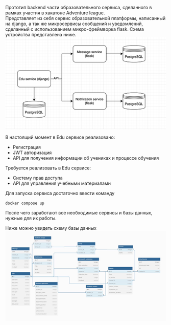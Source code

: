 Прототип backend части образовательного сервиса, сделанного в рамках 
участия в хакатоне Adventure league. \
Представляет из себя сервис образовательной платформы, написанный на django, 
а так же микросервисы сообщений и уведомлений, сделанный с использованием
микро-фреймворка flask. Схема устройства представлена ниже. 
![Архитектура сервисов](./images/services.png)

В настоящий момент в Edu сервисе реализовано:
* Регистрация
* JWT авторизация
* API для получения информации об учениках и процессе обучения

Требуется реализовать в Edu сервисе:
* Систему прав доступа
* API для управления учебными материалами

Для запуска сервиса достаточно ввести команду 
```
docker compose up
```
После чего заработают все необходимые сервисы и базы данных, нужные
для их работы.

Ниже можно увидеть схему базы данных
![Схема базы данных](./images/db_scheme.jpg)
